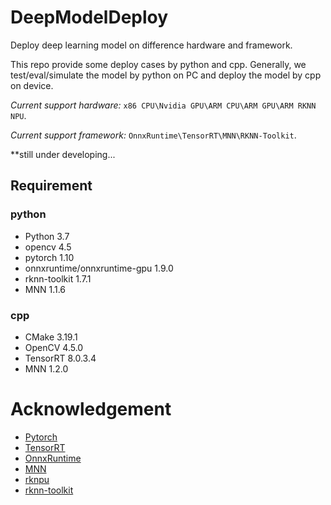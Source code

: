 # DeepModelDeploy

Deploy deep learning model on difference hardware and framework. 

This repo provide some deploy cases by python and cpp. Generally, we test/eval/simulate the model by python on PC and deploy the model by cpp on device.

*Current support hardware:* `x86 CPU\Nvidia GPU\ARM CPU\ARM GPU\ARM RKNN NPU`.

*Current support framework:* `OnnxRuntime\TensorRT\MNN\RKNN-Toolkit`.

**still under developing...

## Requirement

### python
- Python 3.7
- opencv 4.5
- pytorch 1.10 
- onnxruntime/onnxruntime-gpu 1.9.0
- rknn-toolkit 1.7.1
- MNN 1.1.6
### cpp
- CMake 3.19.1
- OpenCV 4.5.0
- TensorRT 8.0.3.4
- MNN 1.2.0

# Acknowledgement

- [Pytorch](https://github.com/pytorch/pytorch)
- [TensorRT](https://github.com/NVIDIA/TensorRT)
- [OnnxRuntime](https://github.com/microsoft/onnxruntime)
- [MNN](https://github.com/alibaba/MNN)
- [rknpu](https://github.com/rockchip-linux/rknpu)
- [rknn-toolkit](https://github.com/rockchip-linux/rknn-toolkit)